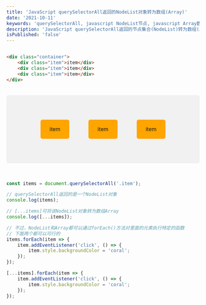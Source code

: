 ```yaml
---
title: 'JavaScript querySelectorAll返回的NodeList对象转为数组(Array)'
date: '2021-10-11'
keywords: 'querySelectorAll, javascript NodeList节点, javascript Array数组'
description: 'JavaScript querySelectorAll返回的节点集合(NodeList)转为数组(Array)，然后通过foreach()方法对数组的每个元素执行一次给定的函数'
isPublished: 'false'
---
```


```html

<div class="container">
    <div class="item">item</div>
    <div class="item">item</div>
    <div class="item">item</div>
</div>

```

<div class="container">
    <div class="item">item</div>
    <div class="item">item</div>
    <div class="item">item</div>
</div>

<style>
    .container {
        display: flex;
        justify-content: space-around;
        align-items: center;
        background-color: #f1f1f1;
        margin-block: 2rem;
        padding: 4rem;
        border-radius: 5px;
        box-sizing: border-box;
    }
    .item {
        width: 20%;
        min-height: 50px;
        background-color: orange;
        display: flex;
        align-items: center;
        justify-content: center;
        border-radius: 5px;
    }
</style>

```javascript

const items = document.querySelectorAll('.item');

// querySelectorAll返回的是一个NodeList对象
console.log(items);

// [...items]可将该NodeList对象转为数组Array
console.log([...items]);

// 不过，NodeList和Array都可以通过forEach()方法对里面的元素执行特定的函数
// 下面两个都可以可行的
items.forEach(item => {
    item.addEventListener('click', () => {
        item.style.backgroundColor = 'coral';
    });
});

[...items].forEach(item => {
    item.addEventListener('click', () => {
        item.style.backgroundColor = 'coral';
    });
});

```

<script>

    const items = document.querySelectorAll('.item');

    console.log(items);
    console.log([...items]);

    items.forEach(item => {
        item.addEventListener('click', () => {
            item.style.backgroundColor = 'coral';
        })
    })
</script>
